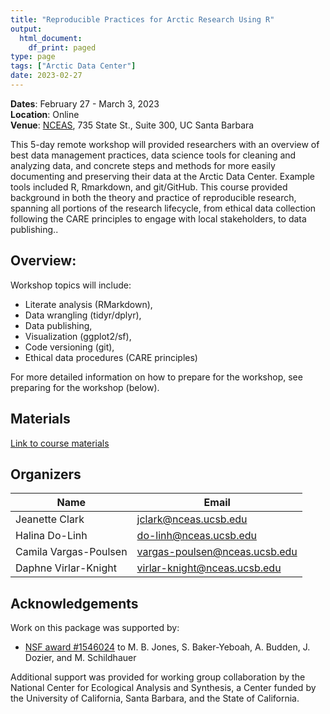 ```yaml
---
title: "Reproducible Practices for Arctic Research Using R"
output:
  html_document:
    df_print: paged
type: page
tags: ["Arctic Data Center"]
date: 2023-02-27
---
```




__Dates__: February 27 - March 3, 2023<br>
__Location__: Online<br>
__Venue__: [NCEAS](https://www.nceas.ucsb.edu), 735 State St., Suite 300, UC Santa Barbara

This 5-day remote workshop will provided researchers with an overview of best data management practices, data science tools for cleaning and analyzing data, and concrete steps and methods for more easily documenting and preserving their data at the Arctic Data Center. Example tools included R, Rmarkdown, and git/GitHub. This course provided background in both the theory and practice of reproducible research, spanning all portions of the research lifecycle, from ethical data collection following the CARE principles to engage with local stakeholders, to data publishing..

## Overview:

Workshop topics will include:

* Literate analysis (RMarkdown),
* Data wrangling (tidyr/dplyr),
* Data publishing,
* Visualization (ggplot2/sf),
* Code versioning (git),
* Ethical data procedures (CARE principles)


For more detailed information on how to prepare for the workshop, see preparing for the workshop (below).

## Materials

[Link to course materials](https://learning.nceas.ucsb.edu/2022-03-arctic/)


## Organizers

|Name         | Email              |
|-------------|--------------------|
|Jeanette Clark| jclark@nceas.ucsb.edu |
|Halina Do-Linh| do-linh@nceas.ucsb.edu |
|Camila Vargas-Poulsen| vargas-poulsen@nceas.ucsb.edu |
|Daphne Virlar-Knight| virlar-knight@nceas.ucsb.edu |

## Acknowledgements
Work on this package was supported by:

- [NSF award #1546024](http://www.nsf.gov/awardsearch/showAward?AWD_ID=1546024) to M. B. Jones, S. Baker-Yeboah, A. Budden, J. Dozier, and M. Schildhauer

Additional support was provided for working group collaboration by the National Center for Ecological Analysis and Synthesis, a Center funded by the University of California, Santa Barbara, and the State of California.